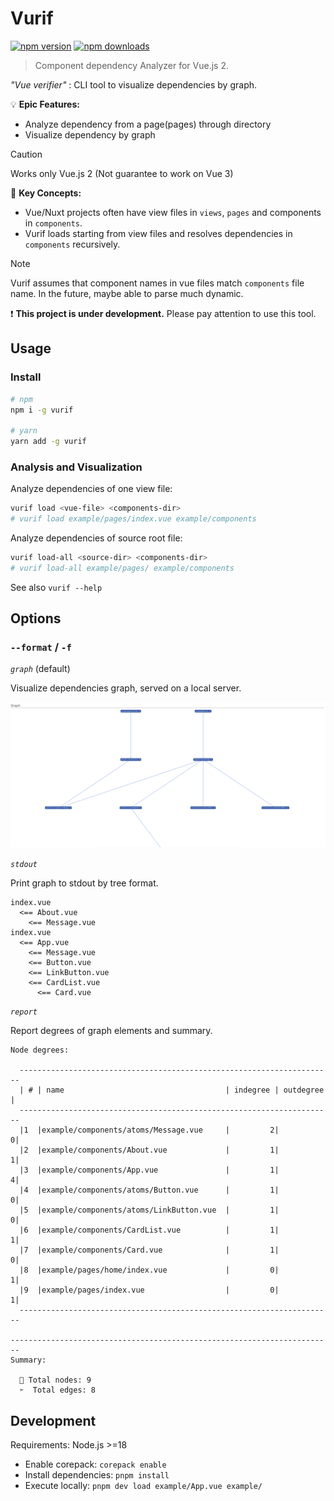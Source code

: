 # Vurif

[![npm version](https://img.shields.io/npm/v/vurif?color=yellow)](https://npmjs.com/package/vurif)
[![npm downloads](https://img.shields.io/npm/dm/vurif?color=yellow)](https://npmjs.com/package/vurif)

> Component dependency Analyzer for Vue.js 2.

*"Vue verifier"* : CLI tool to visualize dependencies by graph.

💡 **Epic Features:**

- Analyze dependency from a page(pages) through directory
- Visualize dependency by graph

> [!CAUTION]
> Works only Vue.js 2 (Not guarantee to work on Vue 3)

📒 **Key Concepts:**

- Vue/Nuxt projects often have view files in `views`, `pages` and components in `components`.
- Vurif loads starting from view files and resolves dependencies in `components` recursively.

> [!NOTE]
> Vurif assumes that component names in vue files match `components` file name.
> In the future, maybe able to parse much dynamic.

❗ **This project is under development.** Please pay attention to use this tool.

## Usage

### Install

```bash
# npm
npm i -g vurif

# yarn
yarn add -g vurif
```

### Analysis and Visualization

Analyze dependencies of one view file:

```bash
vurif load <vue-file> <components-dir>
# vurif load example/pages/index.vue example/components
```

Analyze dependencies of source root file:

```bash
vurif load-all <source-dir> <components-dir>
# vurif load-all example/pages/ example/components
```

See also `vurif --help`

## Options

### `--format` / `-f`

*`graph`* (default)

Visualize dependencies graph, served on a local server.

![graph](./docs/graph-image.png)

*`stdout`*

Print graph to stdout by tree format.

```
index.vue
  <== About.vue
    <== Message.vue
index.vue
  <== App.vue
    <== Message.vue
    <== Button.vue
    <== LinkButton.vue
    <== CardList.vue
      <== Card.vue
```

*`report`*

Report degrees of graph elements and summary.

```
Node degrees:

  ----------------------------------------------------------------------
  | # | name                                    | indegree | outdegree |
  ----------------------------------------------------------------------
  |1  |example/components/atoms/Message.vue     |         2|          0|
  |2  |example/components/About.vue             |         1|          1|
  |3  |example/components/App.vue               |         1|          4|
  |4  |example/components/atoms/Button.vue      |         1|          0|
  |5  |example/components/atoms/LinkButton.vue  |         1|          0|
  |6  |example/components/CardList.vue          |         1|          1|
  |7  |example/components/Card.vue              |         1|          0|
  |8  |example/pages/home/index.vue             |         0|          1|
  |9  |example/pages/index.vue                  |         0|          1|
  ----------------------------------------------------------------------

------------------------------------------------------------------------
Summary:

  🔸 Total nodes: 9
  ➣  Total edges: 8

```

## Development

Requirements: Node.js >=18

- Enable corepack: `corepack enable`
- Install dependencies: `pnpm install`
- Execute locally: `pnpm dev load example/App.vue example/`
